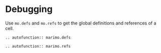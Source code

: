 # Debugging

Use `mo.defs` and `mo.refs` to get the global definitions and references of
a cell.

```{eval-rst}
.. autofunction:: marimo.defs
```

```{eval-rst}
.. autofunction:: marimo.refs
```
